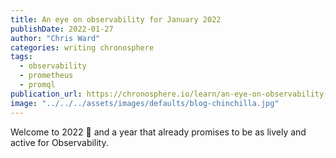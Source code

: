 ```yaml
---
title: An eye on observability for January 2022
publishDate: 2022-01-27
author: "Chris Ward"
categories: writing chronosphere
tags:
  - observability
  - prometheus
  - promql
publication_url: https://chronosphere.io/learn/an-eye-on-observability-for-january-2022/
image: "../../../assets/images/defaults/blog-chinchilla.jpg"
---
```

Welcome to 2022 🥳 and a year that already promises to be as lively and active for Observability.
